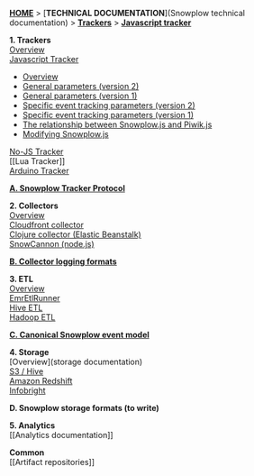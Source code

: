 [**HOME**](Home) > [**TECHNICAL DOCUMENTATION**](Snowplow technical documentation) > [**Trackers**](trackers) > [**Javascript tracker**](javascript-tracker)

**1. Trackers**  
[Overview](trackers)  
[Javascript Tracker](javascript-tracker) 

* [Overview](javascript-tracker)  
* [General parameters (version 2)](1-General-parameters-for-the-Javascript-tracker)
* [General parameters (version 1)](1-General-parameters-for-the-Javascript-tracker-v1) 
* [Specific event tracking parameters (version 2)](2-Specific-event-tracking-with-the-Javascript-tracker) 
* [Specific event tracking parameters (version 1)](2-Specific-event-tracking-with-the-Javascript-tracker-v1) 
* [The relationship between Snowplow.js and Piwik.js](3-The-relationship-between-Snowplow.js-and-Piwik.js)
* [Modifying Snowplow.js](Modifying-snowplow-js)

[No-JS Tracker](no-js-tracker)  
[[Lua Tracker]]  
[Arduino Tracker](Arduino-Tracker)  

**[A. Snowplow Tracker Protocol](snowplow-tracker-protocol)**  

**2. Collectors**  
[Overview](collectors)  
[Cloudfront collector](cloudfront-cloudfront)  
[Clojure collector (Elastic Beanstalk)](Clojure-collector)   
[SnowCannon (node.js)](snowcannon)  

**[B. Collector logging formats](Collector-logging-formats)**  

**3. ETL**  
[Overview](etl)  
[EmrEtlRunner](EmrEtlRunner)  
[Hive ETL](hive-etl)  
[Hadoop ETL](scaldingetl)

**[C. Canonical Snowplow event model](canonical-event-model)**  

**4. Storage**  
[Overview](storage documentation)  
[S3 / Hive](s3-apache-hive-storage)  
[Amazon Redshift](amazon-redshift-storage)    
[Infobright](infobright-storage)  

**D. Snowplow storage formats (to write)**

**5. Analytics**  
[[Analytics documentation]]  

**Common**  
[[Artifact repositories]]  